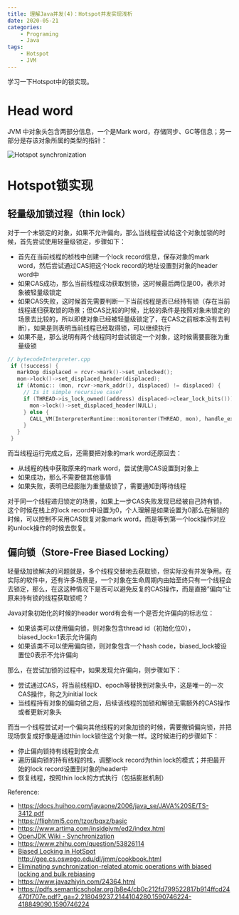 ```yaml
---
title: 理解Java并发(4)：Hotspot并发实现浅析
date: 2020-05-21
categories:  
    - Programing
    - Java
tags:
    - Hotspot
    - JVM
---
```

学习一下Hotspot中的锁实现。

<!-- more -->

# Head word

JVM 中对象头包含两部分信息，一个是Mark word，存储同步、GC等信息；另一部分是存该对象所属的类型的指针：

![Hotspot synchronization](https://wiki.openjdk.java.net/download/attachments/11829266/Synchronization.gif?version=4&modificationDate=1208918680000&api=v2)



# Hotspot锁实现
## 轻量级加锁过程（thin lock）
对于一个未锁定的对象，如果不允许偏向，那么当线程尝试给这个对象加锁的时候，首先尝试使用轻量级锁定，步骤如下：

* 首先在当前线程的桢栈中创建一个lock record信息，保存对象的mark word，然后尝试通过CAS把这个lock record的地址设置到对象的header word中
* 如果CAS成功，那么当前线程成功获取到锁，这时候最后两位是00，表示对象被轻量级锁定
* 如果CAS失败，这时候首先需要判断一下当前线程是否已经持有锁（存在当前线程递归获取锁的场景；但CAS比较的时候，比较的条件是按照对象未锁定的场景去比较的，所以即使对象已经被轻量级锁定了，在CAS之前根本没有去判断），如果是则表明当前线程已经取得锁，可以继续执行
* 如果不是，那么说明有两个线程同时尝试锁定一个对象，这时候需要膨胀为重量级锁

```c++
// bytecodeInterpreter.cpp
 if (!success) {
   markOop displaced = rcvr->mark()->set_unlocked();
   mon->lock()->set_displaced_header(displaced);
   if (Atomic:: (mon, rcvr->mark_addr(), displaced) != displaced) {
     // Is it simple recursive case?
     if (THREAD->is_lock_owned((address) displaced->clear_lock_bits())) {
       mon->lock()->set_displaced_header(NULL);
     } else {
       CALL_VM(InterpreterRuntime::monitorenter(THREAD, mon), handle_exception);
     }
   }
 }
```

而当线程运行完成之后，还需要把对象的mark word还原回去：

* 从线程的栈中获取原来的mark word，尝试使用CAS设置到对象上
* 如果成功，那么不需要做其他事情
* 如果失败，表明已经膨胀为重量级锁了，需要通知到等待线程

对于同一个线程递归锁定的场景，如果上一步CAS失败发现已经被自己持有锁，这个时候在栈上的lock record中设置为0，个人理解是如果设置为0那么在解锁的时候，可以控制不采用CAS恢复对象mark word，而是等到第一个lock操作对应的unlock操作的时候去恢复。

## 偏向锁（Store-Free Biased Locking）
轻量级加锁解决的问题就是，多个线程交替地去获取锁，但实际没有并发争用。在实际的软件中，还有许多场景是，一个对象在生命周期内由始至终只有一个线程会去锁定，那么，在这这种情况下是否可以避免反复的CAS操作，而是直接”偏向“让原来持有锁的线程获取锁呢？

Java对象初始化的时候的header word有会有一个是否允许偏向的标志位：

* 如果该类可以使用偏向锁，则对象包含thread id（初始化位0），biased_lock=1表示允许偏向
* 如果该类不可以使用偏向锁，则对象包含一个hash code，biased_lock被设置位0表示不允许偏向

那么，在尝试加锁的过程中，如果发现允许偏向，则步骤如下：

* 尝试通过CAS，将当前线程ID、epoch等替换到对象头中，这是唯一的一次CAS操作，称之为initial lock
* 当线程持有对象的偏向锁之后，后续该线程的加锁和解锁无需额外的CAS操作或者更新对象头

而当一个线程尝试对一个偏向其他线程的对象加锁的时候，需要撤销偏向锁，并把现场恢复成好像是通过thin lock锁住这个对象一样。这时候进行的步骤如下：

* 停止偏向锁持有线程到安全点
* 遍历偏向锁的持有线程的栈，调整lock record为thin lock的模式；并把最开始的lock record设置到对象的header中
* 恢复线程，按照thin lock的方式执行（包括膨胀机制）



Reference:

* https://docs.huihoo.com/javaone/2006/java_se/JAVA%20SE/TS-3412.pdf
* https://fliphtml5.com/tzor/bqxz/basic
* https://www.artima.com/insidejvm/ed2/index.html
* [OpenJDK Wiki - Synchronization](https://wiki.openjdk.java.net/display/HotSpot/Synchronization)
* https://www.zhihu.com/question/53826114
* [Biased Locking in HotSpot](https://blogs.oracle.com/dave/biased-locking-in-hotspot)
http://gee.cs.oswego.edu/dl/jmm/cookbook.html
* [Eliminating synchronization-related atomic operations with biased locking and bulk rebiasing](https://www.semanticscholar.org/paper/Eliminating-synchronization-related-atomic-with-and-Russell-Detlefs/356a2d9859520c9161d67828d45e758a24ecce20)
* https://www.javazhiyin.com/24364.html
* https://pdfs.semanticscholar.org/b8e4/cb0c212fd799522817b914ffcd24470f707e.pdf?_ga=2.218049237.2144104280.1590746224-418849090.1590746224